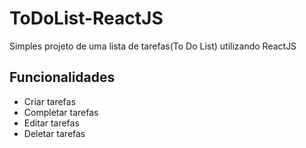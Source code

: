 # ToDoList-ReactJS
 Simples projeto de uma lista de tarefas(To Do List) utilizando ReactJS
 
## Funcionalidades
- Criar tarefas
- Completar tarefas
- Editar tarefas
- Deletar tarefas

